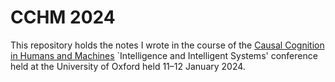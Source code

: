# CCHM 2024

This repository holds the notes I wrote in the course of the [Causal Cognition in Humans and Machines](https://amcs-community.org/events/causal-cognition-humans-machines/) `Intelligence and Intelligent Systems' conference held at the University of Oxford held 11–12 January 2024.
